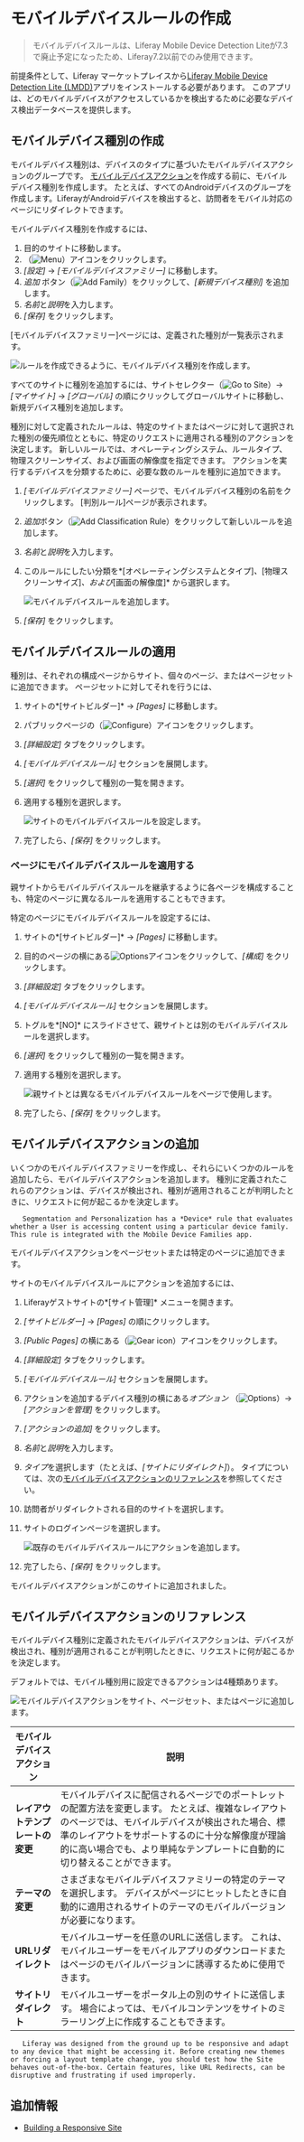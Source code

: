 # モバイルデバイスルールの作成

> モバイルデバイスルールは、Liferay Mobile Device Detection Liteが7.3で廃止予定になったため、Liferay7.2以前でのみ使用できます。

前提条件として、Liferay マーケットプレイスから[Liferay Mobile Device Detection Lite (LMDD)](https://web.liferay.com/marketplace/-/mp/application/92831494)アプリをインストールする必要があります。 このアプリは、どのモバイルデバイスがアクセスしているかを検出するために必要なデバイス検出データベースを提供します。

## モバイルデバイス種別の作成

モバイルデバイス種別は、デバイスのタイプに基づいたモバイルデバイスアクションのグループです。 [モバイルデバイスアクション](#adding-mobile-device-actions)を作成する前に、モバイルデバイス種別を作成します。 たとえば、すべてのAndroidデバイスのグループを作成します。LiferayがAndroidデバイスを検出すると、訪問者をモバイル対応のページにリダイレクトできます。

モバイルデバイス種別を作成するには、

1.  目的のサイトに移動します。
2.  （![Menu](../../../images/icon-menu.png)）アイコンをクリックします。
3.  *[設定]* → *[モバイルデバイスファミリー]* に移動します。
4.  *追加* ボタン（![Add Family](../../../images/icon-add.png)）をクリックして、*[新規デバイス種別]* を追加します。
5.  *名前*と*説明*を入力します。
6.  *[保存]* をクリックします。

[モバイルデバイスファミリー]ページには、定義された種別が一覧表示されます。

![ルールを作成できるように、モバイルデバイス種別を作成します。](./creating-mobile-device-rules/images/01.png)

すべてのサイトに種別を追加するには、サイトセレクター（![Go to Site](../../../images/icon-compass.png)）→ *[マイサイト]* → *[グローバル]* の順にクリックしてグローバルサイトに移動し、新規デバイス種別を追加します。

種別に対して定義されたルールは、特定のサイトまたはページに対して選択された種別の優先順位とともに、特定のリクエストに適用される種別のアクションを決定します。 新しいルールでは、オペレーティングシステム、ルールタイプ、物理スクリーンサイズ、および画面の解像度を指定できます。 アクションを実行するデバイスを分類するために、必要な数のルールを種別に追加できます。

1.  *[モバイルデバイスファミリー]* ページで、モバイルデバイス種別の名前をクリックします。 [判別ルール]ページが表示されます。

2.  *追加*ボタン（![Add Classification Rule](../../../images/icon-add.png)）をクリックして新しいルールを追加します。

3.  *名前*と*説明*を入力します。

4.  このルールにしたい分類を*[オペレーティングシステムとタイプ]*、*[物理スクリーンサイズ]*、および*[画面の解像度]* から選択します。

    ![モバイルデバイスルールを追加します。](creating-mobile-device-rules/images/02.png)

5.  *[保存]* をクリックします。

## モバイルデバイスルールの適用

種別は、それぞれの構成ページからサイト、個々のページ、またはページセットに追加できます。 ページセットに対してそれを行うには、

1.  サイトの*[サイトビルダー]* → *[Pages]* に移動します。

2.  パブリックページの（![Configure](../../../images/icon-cog.png)）アイコンをクリックします。

3.  *[詳細設定]* タブをクリックします。

4.  *[モバイルデバイスルール]* セクションを展開します。

5.  *[選択]* をクリックして種別の一覧を開きます。

6.  適用する種別を選択します。

    ![サイトのモバイルデバイスルールを設定します。](./creating-mobile-device-rules/images/03.png)

7.  完了したら、*[保存]* をクリックします。

### ページにモバイルデバイスルールを適用する

親サイトからモバイルデバイスルールを継承するように各ページを構成することも、特定のページに異なるルールを適用することもできます。

特定のページにモバイルデバイスルールを設定するには、

1.  サイトの*[サイトビルダー]* → *[Pages]* に移動します。

2.  目的のページの横にある![Options](../../../images/icon-options.png)アイコンをクリックして、*[構成]* をクリックします。

3.  *[詳細設定]* タブをクリックします。

4.  *[モバイルデバイスルール]* セクションを展開します。

5.  トグルを*[NO]* にスライドさせて、親サイトとは別のモバイルデバイスルールを選択します。

6.  *[選択]* をクリックして種別の一覧を開きます。

7.  適用する種別を選択します。

    ![親サイトとは異なるモバイルデバイスルールをページで使用します。](./creating-mobile-device-rules/images/04.png)

8.  完了したら、*[保存]* をクリックします。

## モバイルデバイスアクションの追加

いくつかのモバイルデバイスファミリーを作成し、それらにいくつかのルールを追加したら、モバイルデバイスアクションを追加します。 種別に定義されたこれらのアクションは、デバイスが検出され、種別が適用されることが判明したときに、リクエストに何が起こるかを決定します。

``` tip::
   Segmentation and Personalization has a *Device* rule that evaluates whether a User is accessing content using a particular device family. This rule is integrated with the Mobile Device Families app.
```

モバイルデバイスアクションをページセットまたは特定のページに追加できます。

サイトのモバイルデバイスルールにアクションを追加するには、

1.  Liferayゲストサイトの*[サイト管理]* メニューを開きます。

2.  *[サイトビルダー]* → *[Pages]* の順にクリックします。

3.  *[Public Pages]* の横にある（![Gear icon](../../../images/icon-cog.png)）アイコンをクリックします。

4.  *[詳細設定]* タブをクリックします。

5.  *[モバイルデバイスルール]* セクションを展開します。

6.  アクションを追加するデバイス種別の横にある*オプション* （![Options](../../../images/icon-actions.png)）→ *[アクションを管理]* をクリックします。

7.  *[アクションの追加]* をクリックします。

8.  *名前*と*説明*を入力します。

9.  *タイプ*を選択します（たとえば、*[サイトにリダイレクト]*）。 タイプについては、次の[モバイルデバイスアクションのリファレンス](#mobile-device-actions-reference)を参照してください。

10. 訪問者がリダイレクトされる目的のサイトを選択します。

11. サイトのログインページを選択します。

    ![既存のモバイルデバイスルールにアクションを追加します。](./creating-mobile-device-rules/images/05.png)

12. 完了したら、*[保存]* をクリックします。

モバイルデバイスアクションがこのサイトに追加されました。

## モバイルデバイスアクションのリファレンス

モバイルデバイス種別に定義されたモバイルデバイスアクションは、デバイスが検出され、種別が適用されることが判明したときに、リクエストに何が起こるかを決定します。

デフォルトでは、モバイル種別用に設定できるアクションは4種類あります。

![モバイルデバイスアクションをサイト、ページセット、またはページに追加します。](./creating-mobile-device-rules/images/06.png)

| モバイルデバイスアクション      | 説明                                                                                                                                          |
| ------------------ | ------------------------------------------------------------------------------------------------------------------------------------------- |
| **レイアウトテンプレートの変更** | モバイルデバイスに配信されるページでのポートレットの配置方法を変更します。 たとえば、複雑なレイアウトのページでは、モバイルデバイスが検出された場合、標準のレイアウトをサポートするのに十分な解像度が理論的に高い場合でも、より単純なテンプレートに自動的に切り替えることができます。 |
| **テーマの変更**         | さまざまなモバイルデバイスファミリーの特定のテーマを選択します。 デバイスがページにヒットしたときに自動的に適用されるサイトのテーマのモバイルバージョンが必要になります。                                                       |
| **URLリダイレクト**      | モバイルユーザーを任意のURLに送信します。 これは、モバイルユーザーをモバイルアプリのダウンロードまたはページのモバイルバージョンに誘導するために使用できます。                                                           |
| **サイトリダイレクト**      | モバイルユーザーをポータル上の別のサイトに送信します。 場合によっては、モバイルコンテンツをサイトのミラーリング上に作成することもできます。                                                                      |

``` tip::
   Liferay was designed from the ground up to be responsive and adapt to any device that might be accessing it. Before creating new themes or forcing a layout template change, you should test how the Site behaves out-of-the-box. Certain features, like URL Redirects, can be disruptive and frustrating if used improperly.
```

## 追加情報

  - [Building a Responsive Site](./building-a-responsive-site.md)
